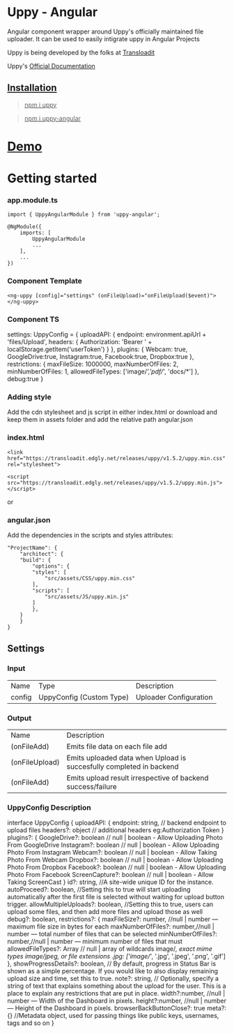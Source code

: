 # Uppy - Angular

Angular component wrapper around Uppy's officially maintained file uploader. It can be used to easily intigrate uppy in Angular Projects

Uppy is being developed by the folks at <a href="https://transloadit.com/">Transloadit</a>

Uppy's <a href="https://uppy.io/docs/"> Official Documentation


## Installation

>npm i uppy

>npm i uppy-angular

# <a href="https://stackblitz.com/edit/uppy-angular-stackbiltz-demo?embed=1&file=src/app/app.component.ts"> Demo </a>

# Getting started

### app.module.ts

    import { UppyAngularModule } from 'uppy-angular';

    @NgModule({
        imports: [
            UppyAngularModule
            ...
        ],
        ...
    })

### Component Template

    <ng-uppy [config]="settings" (onFileUpload)="onFileUpload($event)"></ng-uppy>

### Component TS

  settings: UppyConfig = {
    uploadAPI: {
      endpoint: environment.apiUrl + 'files/Upload',
      headers: {
        Authorization: 'Bearer ' + localStorage.getItem('userToken')
      }
    },
    plugins: {
      Webcam: true,
      GoogleDrive:true,
      Instagram:true,
      Facebook:true,
      Dropbox:true
    },
    restrictions: {
      maxFileSize: 1000000,
      maxNumberOfFiles: 2,
      minNumberOfFiles: 1,
      allowedFileTypes: ['image/*','pdf/*', 'docs/*']
    },
    debug:true
  }

### Adding style

Add the cdn stylesheet and js script in either index.html or download and keep them in assets folder and add  the relative path angular.json

### index.html

    <link href="https://transloadit.edgly.net/releases/uppy/v1.5.2/uppy.min.css" rel="stylesheet">

    <script src="https://transloadit.edgly.net/releases/uppy/v1.5.2/uppy.min.js"></script>

or

### angular.json

Add the dependencies in the scripts and styles attributes:


    "ProjectName": {
        "architect": {
        "build": {
            "options": {
            "styles": [
                "src/assets/CSS/uppy.min.css"
            ],
            "scripts": [
                "src/assets/JS/uppy.min.js"
            ]
            },
        }
        }
    }

## Settings

### Input

<table>
<tr>
<td>Name</td>
<td>Type</td>
<td>Description</td>
</tr>
<tr>
<td>config</td>
<td>UppyConfig (Custom Type)</td>
<td>Uploader Configuration</td>
</tr>
</table>

### Output

<table>
<tr>
<td>Name</td>
<td>Description</td>
</tr>
<tr>
<td>(onFileAdd)</td>
<td>Emits file data on each file add</td>
</tr>
<tr>
<td>(onFileUpload)</td>
<td>Emits uploaded data when Upload is succesfully completed in backend</td>
</tr>
<tr>
<td>(onFileAdd)</td>
<td>Emits upload result irrespective of backend success/failure</td>
</tr>
</table>

### UppyConfig Description

interface UppyConfig {
    uploadAPI: {
        endpoint: string, // backend endpoint to upload files
        headers?: object // additional headers eg:Authorization Token
    }
    plugins?: {
        GoogleDrive?: boolean // null | boolean - Allow Uploading Photo From GoogleDrive
        Instagram?: boolean // null | boolean - Allow Uploading Photo From Instagram
        Webcam?: boolean // null | boolean - Allow Taking Photo From Webcam
        Dropbox?: boolean // null | boolean - Allow Uploading Photo From Dropbox
        Facebook?: boolean // null | boolean - Allow Uploading Photo From Facebook
        ScreenCapture?: boolean // null | boolean - Allow Taking ScreenCast
    }
    id?: string, //A site-wide unique ID for the instance.
    autoProceed?: boolean, //Setting this to true will start uploading automatically after the first file is selected without waiting for upload button trigger.
    allowMultipleUploads?: boolean, //Setting this to true,  users can upload some files, and then add more files and upload those as well
    debug?: boolean,
    restrictions?: {
        maxFileSize?: number, //null | number — maximum file size in bytes for each
        maxNumberOfFiles?: number,//null | number — total number of files that can be selected
        minNumberOfFiles?: number,//null | number — minimum number of files that must
        allowedFileTypes?: Array<string> // null | array of wildcards image/*, exact mime types image/jpeg, or file extensions .jpg: ['image/*', '.jpg', '.jpeg', '.png', '.gif']
    },
    showProgressDetails?: boolean, // By default, progress in Status Bar is shown as a simple percentage. If you would like to also display remaining upload size and time, set this to true.
    note?: string, // Optionally, specify a string of text that explains something about the upload for the user. This is a place to explain any restrictions that are put in place. 
    width?:number, //null | number — Width of the Dashboard in pixels.
    height?:number, //null | number — Height of the Dashboard in pixels.
    browserBackButtonClose?: true
    meta?: {} //Metadata object, used for passing things like public keys, usernames, tags and so on
}
